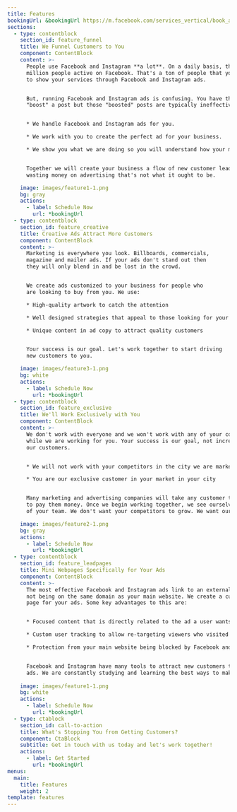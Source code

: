 ```yaml
---
title: Features
bookingUrl: &bookingUrl https://m.facebook.com/services_vertical/book_appointment/?page_id=1042711662596982&referrer=primary_cta&referrer_surface=page
sections:
  - type: contentblock
    section_id: feature_funnel
    title: We Funnel Customers to You
    component: ContentBlock
    content: >-
      People use Facebook and Instagram **a lot**. On a daily basis, there are more than 1.62
      million people active on Facebook. That's a ton of people that you have the ability
      to show your services through Facebook and Instagram ads.


      But, running Facebook and Instagram ads is confusing. You have the ability to easily
      "boost" a post but those "boosted" posts are typically ineffective and a waste of money.  


      * We handle Facebook and Instagram ads for you.

      * We work with you to create the perfect ad for your business.

      * We show you what we are doing so you will understand how your money is being spent.  


      Together we will create your business a flow of new customer leads and you can stop
      wasting money on advertising that's not what it ought to be.

    image: images/feature1-1.png
    bg: gray
    actions:
      - label: Schedule Now
        url: *bookingUrl
  - type: contentblock
    section_id: feature_creative
    title: Creative Ads Attract More Customers
    component: ContentBlock
    content: >-
      Marketing is everywhere you look. Billboards, commercials,
      magazine and mailer ads. If your ads don't stand out then
      they will only blend in and be lost in the crowd.


      We create ads customized to your business for people who
      are looking to buy from you. We use:

      * High-quality artwork to catch the attention

      * Well designed strategies that appeal to those looking for your services

      * Unique content in ad copy to attract quality customers


      Your success is our goal. Let's work together to start driving
      new customers to you.

    image: images/feature3-1.png
    bg: white
    actions:
      - label: Schedule Now
        url: *bookingUrl
  - type: contentblock
    section_id: feature_exclusive
    title: We'll Work Exclusively with You
    component: ContentBlock
    content: >-
      We don't work with everyone and we won't work with any of your competitors
      while we are working for you. Your success is our goal, not increasing
      our customers.


      * We will not work with your competitors in the city we are marketing for you

      * You are our exclusive customer in your market in your city


      Many marketing and advertising companies will take any customer that is willing
      to pay them money. Once we begin working together, we see ourselves as a part
      of your team. We don't want your competitors to grow. We want our team to grow.

    image: images/feature2-1.png
    bg: gray
    actions:
      - label: Schedule Now
        url: *bookingUrl
  - type: contentblock
    section_id: feature_leadpages
    title: Mini Webpages Specifically for Your Ads
    component: ContentBlock
    content: >-
      The most effective Facebook and Instagram ads link to an external landing page
      not being on the same domain as your main website. We create a custom landing
      page for your ads. Some key advantages to this are:


      * Focused content that is directly related to the ad a user wants more information about

      * Custom user tracking to allow re-targeting viewers who visited your ad but did not take action

      * Protection from your main website being blocked by Facebook and Instagram if they decided


      Facebook and Instagram have many tools to attract new customers to your business through
      ads. We are constantly studying and learning the best ways to make your ads more effective.
      
    image: images/feature1-1.png
    bg: white
    actions:
      - label: Schedule Now
        url: *bookingUrl
  - type: ctablock
    section_id: call-to-action
    title: What's Stopping You from Getting Customers?
    component: CtaBlock
    subtitle: Get in touch with us today and let's work together!
    actions:
      - label: Get Started
        url: *bookingUrl
menus:
  main:
    title: Features
    weight: 2
template: features
---
```

